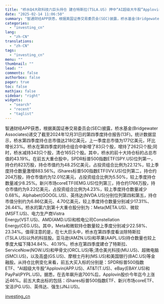```yaml
---
title: "桥水Q4大砍科技六巨头持仓 建仓特斯拉(TSLA.US) 押中“AI超级大牛股”Applovin(APP.US)"
date: "2025-02-14 11:06:50"
summary: "智通财经APP获悉，根据美国证券交易委员会(SEC)披露，桥水基金(Bridgewater Ass..."
categories:
  - "investing_cn"
lang:
  - "zh-CN"
translations:
  - "zh-CN"
tags:
  - "investing_cn"
menu: ""
thumbnail: ""
lead: ""
comments: false
authorbox: false
pager: true
toc: false
mathjax: false
sidebar: "right"
widgets:
  - "search"
  - "recent"
  - "taglist"
---
```


智通财经APP获悉，根据美国证券交易委员会(SEC)披露，桥水基金(Bridgewater   
Associates)递交了截至2024年12月31日的第四季度持仓报告(13F)。统计数据显示，桥水第四季度持仓总市值达218亿美元，上一季度总市值为177亿美元，环比增长23%。桥水在第四季度的持仓组合中新增了83只个股，增持了262只个股;同时，桥水减持343只个股，清仓165只个股。其中，桥水的前十大持仓标的占总市值的43.19%。在前五大重仓股中，SPDR标普500指数ETF(SPY.US)位列第一，持仓约823万股，持仓市值约为48.25亿美元，占投资组合比例为22.12%，较上季度持仓数量激增883.56%。iShares标普500指数ETF(IVV.US)位列第二，持仓约204万股，持仓市值约为12.01亿美元，占投资组合比例为5.50%，较上季度持仓数量减少8.25%。新兴市场coreETF(IEMG.US)位列第三，持仓约1766万股，持仓市值约为9.22亿美元，占投资组合比例为4.23%，较上季度持仓数量减少0.68%。Alphabet(GOOGL.US)、英伟达(NVDA.US)分别位列第四和第五，持仓市值分别约为6.86亿美元、4.70亿美元，较上季度持仓数量分别减少17.31%、26.44%。桥水的第六到第十大重仓股分别为：Meta(META.US)、微软(MSFT.US)、电力生产商Vistra   
Energy(VST.US)、AMD(AMD.US)和核电公司Constellation   
Energy(CEG.US)。其中，Meta和微软持仓数量较上季度分别减少22.58%、23.34%。值得注意的是，在七大巨头中，桥水在第四季度看淡除特斯拉(TSLA.US)以外的科技股。亚马逊(AMZN.US)和苹果(AAPL.US)持仓数量也较上季度大幅下降34.84%、40.19%。桥水在第四季度建仓了特斯拉、ServiceNow(NOW.US)和甲骨文(ORCL.US)等;清仓美光科技(MU.US)、超微电脑(SMCI.US)，以及高盛(GS.US)、摩根士丹利(MS.US)和美国银行(BAC.US)等金融股。从持仓比例变化来看，前五大买入标的分别是：SPDR标普500指数ETF、“AI超级大牛股”Applovin(APP.US)、AT&T(T.US)、eBay(EBAY.US)和PayPal(PYPL.US)。据悉，在去年飙升逾700%后，Applovin股价今年迄今上涨近46%。前五大卖出标的包括：iShares标普500指数ETF、新兴市场coreETF、宝洁(PG.US)、英伟达、强生(JNJ.US)。

[investing_cn](https://cn.investing.com/news/stock-market-news/article-2671354)
